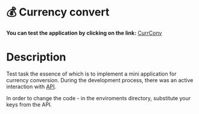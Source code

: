 # 💰 Currency convert

**You can test the application by clicking on the link:**
[CurrConv](https://currconv-217ca.web.app/)

# Description

Test task the essence of which is to implement a mini application for currency conversion. During
the development process, there was an active interaction with [API](https://currency.getgeoapi.com/).


In order to change the code - in the enviroments directory, substitute your keys from the API.
